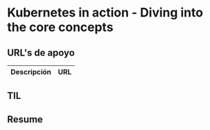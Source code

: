 # Kubernetes in action - Diving into the core concepts


## URL's de apoyo

| Descripción | URL |
| ------------- | ------------- |

## TIL


## Resume

